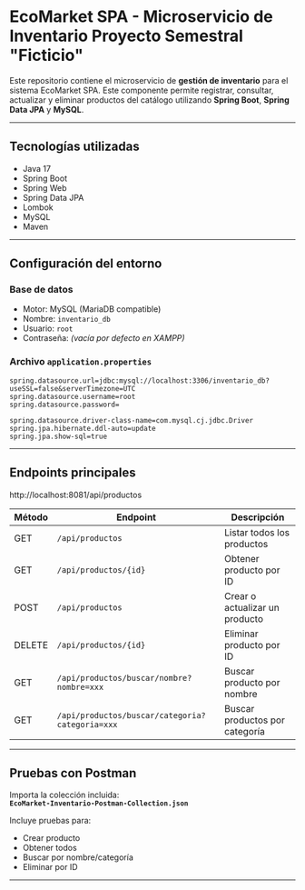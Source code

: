 # EcoMarket SPA - Microservicio de Inventario Proyecto Semestral "Ficticio"

Este repositorio contiene el microservicio de **gestión de inventario** para el sistema EcoMarket SPA. Este componente permite registrar, consultar, actualizar y eliminar productos del catálogo utilizando **Spring Boot**, **Spring Data JPA** y **MySQL**.

---

## Tecnologías utilizadas

- Java 17
- Spring Boot
- Spring Web
- Spring Data JPA
- Lombok
- MySQL
- Maven

---

## Configuración del entorno

### Base de datos

- Motor: MySQL (MariaDB compatible)
- Nombre: `inventario_db`
- Usuario: `root`
- Contraseña: *(vacía por defecto en XAMPP)*

### Archivo `application.properties`

```properties
spring.datasource.url=jdbc:mysql://localhost:3306/inventario_db?useSSL=false&serverTimezone=UTC
spring.datasource.username=root
spring.datasource.password=

spring.datasource.driver-class-name=com.mysql.cj.jdbc.Driver
spring.jpa.hibernate.ddl-auto=update
spring.jpa.show-sql=true
```

---

##  Endpoints principales

http://localhost:8081/api/productos

| Método | Endpoint                                       | Descripción                         |
|--------|------------------------------------------------|-------------------------------------|
| GET    | `/api/productos`                               | Listar todos los productos          |
| GET    | `/api/productos/{id}`                          | Obtener producto por ID             |
| POST   | `/api/productos`                               | Crear o actualizar un producto      |
| DELETE | `/api/productos/{id}`                          | Eliminar producto por ID            |
| GET    | `/api/productos/buscar/nombre?nombre=xxx`      | Buscar producto por nombre          |
| GET    | `/api/productos/buscar/categoria?categoria=xxx`| Buscar productos por categoría      |

---

## Pruebas con Postman

Importa la colección incluida:  
**`EcoMarket-Inventario-Postman-Collection.json`**

Incluye pruebas para:

- Crear producto
- Obtener todos
- Buscar por nombre/categoría
- Eliminar por ID

---
